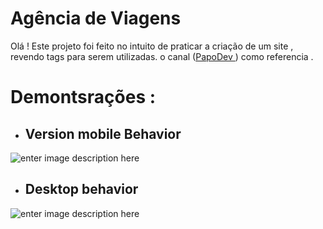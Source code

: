 # Agência de Viagens 
Olá ! Este projeto foi feito no intuito de praticar a criação de um site , revendo tags para serem utilizadas.
o canal ([PapoDev ](http://www)) como referencia .


# Demontsrações :


- ## Version  mobile Behavior

![enter image description here](https://github.com/ghost5471/Projeto-Viagens/blob/main/assets/WhatsApp-Video-2024-09-02-at-20.26.25.gif?raw=true)



- ## Desktop behavior 
![enter image description here](https://github.com/ghost5471/Projeto-Viagens/blob/main/assets/WhatsApp-Video-2024-09-02-at-20.53.59.gif?raw=true)